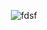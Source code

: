 <div align="center" >

![fdsf](https://i.pinimg.com/originals/6b/43/5e/6b435ed526d18ddc19c76061d9c3e893.gif)



</div>
